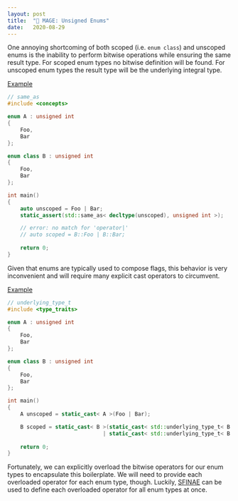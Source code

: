 ```yaml
---
layout: post
title:  "🧙 MAGE: Unsigned Enums"
date:   2020-08-29
---
```


One annoying shortcoming of both scoped (i.e. `enum class`) and unscoped enums is the inability to perform bitwise operations while ensuring the same result type.
For scoped enum types no bitwise definition will be found. For unscoped enum types the result type will be the underlying integral type.

[Example](https://godbolt.org/z/saWaev)
```c++
// same_as
#include <concepts>

enum A : unsigned int
{
    Foo,
    Bar
};

enum class B : unsigned int
{
    Foo,
    Bar
};

int main()
{
    auto unscoped = Foo | Bar;
    static_assert(std::same_as< decltype(unscoped), unsigned int >);

    // error: no match for 'operator|'
    // auto scoped = B::Foo | B::Bar;
    
    return 0;
}
```

Given that enums are typically used to compose flags, this behavior is very inconvenient and will require many explicit cast operators to circumvent.

[Example](https://godbolt.org/z/c6fsej)
```c++
// underlying_type_t
#include <type_traits>

enum A : unsigned int
{
    Foo,
    Bar
};

enum class B : unsigned int
{
    Foo,
    Bar
};

int main()
{
    A unscoped = static_cast< A >(Foo | Bar);

    B scoped = static_cast< B >(static_cast< std::underlying_type_t< B > >(B::Foo)
                              | static_cast< std::underlying_type_t< B > >(B::Bar));
    
    return 0;
}
```

Fortunately, we can explicitly overload the bitwise operators for our enum types to encapsulate this boilerplate.
We will need to provide each overloaded operator for each enum type, though.
Luckily, [SFINAE](https://www.strikerx3.dev/cpp/2019/02/27/typesafe-enum-class-bitmasks-in-cpp.html) can be used to define each overloaded operator for all enum types at once.
